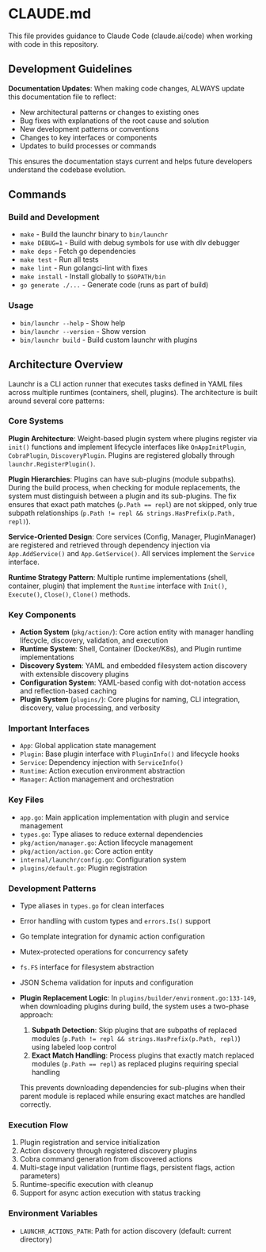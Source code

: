 # CLAUDE.md

This file provides guidance to Claude Code (claude.ai/code) when working with code in this repository.

## Development Guidelines

**Documentation Updates**: When making code changes, ALWAYS update this documentation file to reflect:
- New architectural patterns or changes to existing ones
- Bug fixes with explanations of the root cause and solution
- New development patterns or conventions
- Changes to key interfaces or components
- Updates to build processes or commands

This ensures the documentation stays current and helps future developers understand the codebase evolution.

## Commands

### Build and Development
- `make` - Build the launchr binary to `bin/launchr`
- `make DEBUG=1` - Build with debug symbols for use with dlv debugger
- `make deps` - Fetch go dependencies
- `make test` - Run all tests
- `make lint` - Run golangci-lint with fixes
- `make install` - Install globally to `$GOPATH/bin`
- `go generate ./...` - Generate code (runs as part of build)

### Usage
- `bin/launchr --help` - Show help
- `bin/launchr --version` - Show version
- `bin/launchr build` - Build custom launchr with plugins

## Architecture Overview

Launchr is a CLI action runner that executes tasks defined in YAML files across multiple runtimes (containers, shell, plugins). The architecture is built around several core patterns:

### Core Systems

**Plugin Architecture**: Weight-based plugin system where plugins register via `init()` functions and implement lifecycle interfaces like `OnAppInitPlugin`, `CobraPlugin`, `DiscoveryPlugin`. Plugins are registered globally through `launchr.RegisterPlugin()`. 

**Plugin Hierarchies**: Plugins can have sub-plugins (module subpaths). During the build process, when checking for module replacements, the system must distinguish between a plugin and its sub-plugins. The fix ensures that exact path matches (`p.Path == repl`) are not skipped, only true subpath relationships (`p.Path != repl && strings.HasPrefix(p.Path, repl)`).

**Service-Oriented Design**: Core services (Config, Manager, PluginManager) are registered and retrieved through dependency injection via `App.AddService()` and `App.GetService()`. All services implement the `Service` interface.

**Runtime Strategy Pattern**: Multiple runtime implementations (shell, container, plugin) that implement the `Runtime` interface with `Init()`, `Execute()`, `Close()`, `Clone()` methods.

### Key Components

- **Action System** (`pkg/action/`): Core action entity with manager handling lifecycle, discovery, validation, and execution
- **Runtime System**: Shell, Container (Docker/K8s), and Plugin runtime implementations  
- **Discovery System**: YAML and embedded filesystem action discovery with extensible discovery plugins
- **Configuration System**: YAML-based config with dot-notation access and reflection-based caching
- **Plugin System** (`plugins/`): Core plugins for naming, CLI integration, discovery, value processing, and verbosity

### Important Interfaces

- `App`: Global application state management
- `Plugin`: Base plugin interface with `PluginInfo()` and lifecycle hooks
- `Service`: Dependency injection with `ServiceInfo()`
- `Runtime`: Action execution environment abstraction
- `Manager`: Action management and orchestration

### Key Files

- `app.go`: Main application implementation with plugin and service management
- `types.go`: Type aliases to reduce external dependencies
- `pkg/action/manager.go`: Action lifecycle management
- `pkg/action/action.go`: Core action entity
- `internal/launchr/config.go`: Configuration system
- `plugins/default.go`: Plugin registration

### Development Patterns

- Type aliases in `types.go` for clean interfaces
- Error handling with custom types and `errors.Is()` support
- Go template integration for dynamic action configuration
- Mutex-protected operations for concurrency safety
- `fs.FS` interface for filesystem abstraction
- JSON Schema validation for inputs and configuration
- **Plugin Replacement Logic**: In `plugins/builder/environment.go:133-149`, when downloading plugins during build, the system uses a two-phase approach:
  1. **Subpath Detection**: Skip plugins that are subpaths of replaced modules (`p.Path != repl && strings.HasPrefix(p.Path, repl)`) using labeled loop control
  2. **Exact Match Handling**: Process plugins that exactly match replaced modules (`p.Path == repl`) as replaced plugins requiring special handling
  
  This prevents downloading dependencies for sub-plugins when their parent module is replaced while ensuring exact matches are handled correctly.

### Execution Flow

1. Plugin registration and service initialization
2. Action discovery through registered discovery plugins
3. Cobra command generation from discovered actions
4. Multi-stage input validation (runtime flags, persistent flags, action parameters)
5. Runtime-specific execution with cleanup
6. Support for async action execution with status tracking

### Environment Variables

- `LAUNCHR_ACTIONS_PATH`: Path for action discovery (default: current directory)
